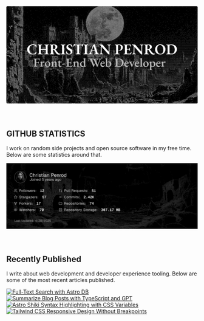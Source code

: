
<picture>
  <source media="(prefers-color-scheme: dark)" srcset="assets/banner.dark.png?v=c1632779-707b-4a99-bbf9-93a0647548bd" width="843px" />
  <source media="(prefers-color-scheme: light)" srcset="assets/banner.light.png?v=c1632779-707b-4a99-bbf9-93a0647548bd" width="843px" />
  <img src="assets/banner.dark.png?v=c1632779-707b-4a99-bbf9-93a0647548bd" alt="Banner" width="843px" />
</picture>
<br />
<br />
<br />
<h2>GITHUB STATISTICS</h2>
<p>I work on random side projects and open source software in my free time. Below are some statistics around that.</p>
<picture>
  <source media="(prefers-color-scheme: dark)" srcset="assets/statistics.dark.png?v=c1632779-707b-4a99-bbf9-93a0647548bd" width="843px" />
  <source media="(prefers-color-scheme: light)" srcset="assets/statistics.light.png?v=c1632779-707b-4a99-bbf9-93a0647548bd" width="843px" />
  <img src="assets/statistics.dark.png?v=c1632779-707b-4a99-bbf9-93a0647548bd" alt="Github Statistics" width="843px" />
</picture>
<br />
<br />
<br />
<h2>Recently Published</h2>
<p>I write about web development and developer experience tooling. Below are some of the most recent articles published.</p>
<a href="https://christianpenrod.com/blog/full-text-search-with-astro-db"><img src="https://christianpenrod.com/blog/full-text-search-with-astro-db.png?v=c1632779-707b-4a99-bbf9-93a0647548bd" alt="Full-Text Search with Astro DB" width="421px" /></a>
<a href="https://christianpenrod.com/blog/summarize-blog-posts-with-typescript-and-gpt"><img src="https://christianpenrod.com/blog/summarize-blog-posts-with-typescript-and-gpt.png?v=c1632779-707b-4a99-bbf9-93a0647548bd" alt="Summarize Blog Posts with TypeScript and GPT" width="421px" /></a>
<a href="https://christianpenrod.com/blog/astro-shiki-syntax-highlighting-with-css-variables"><img src="https://christianpenrod.com/blog/astro-shiki-syntax-highlighting-with-css-variables.png?v=c1632779-707b-4a99-bbf9-93a0647548bd" alt="Astro Shiki Syntax Highlighting with CSS Variables" width="421px" /></a>
<a href="https://christianpenrod.com/blog/tailwindcss-responsive-design-without-breakpoints"><img src="https://christianpenrod.com/blog/tailwindcss-responsive-design-without-breakpoints.png?v=c1632779-707b-4a99-bbf9-93a0647548bd" alt="Tailwind CSS Responsive Design Without Breakpoints" width="421px" /></a>
